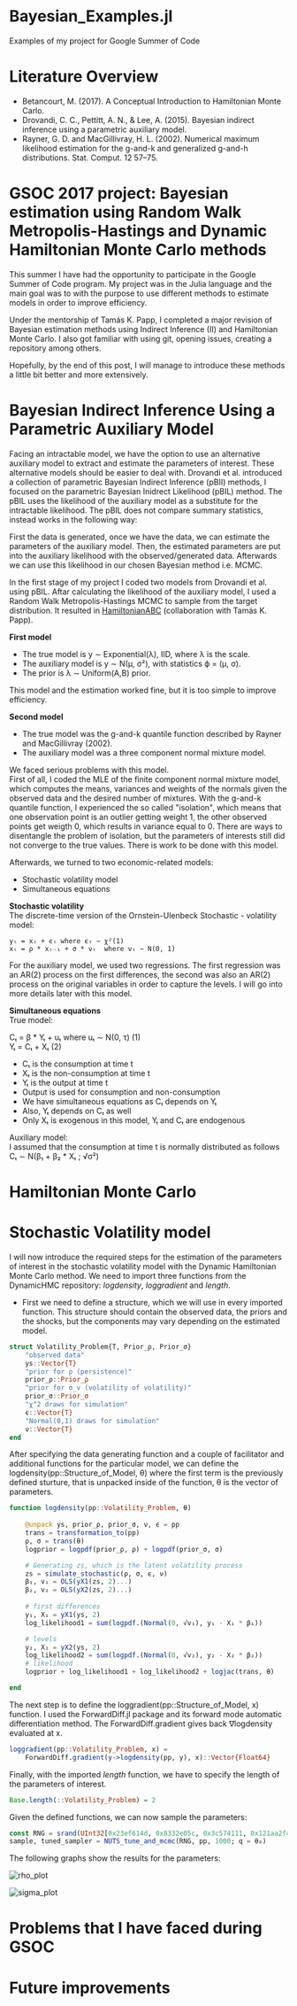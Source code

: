 # Bayesian_Examples.jl
Examples of my project for Google Summer of Code

# Literature Overview
  * Betancourt, M. (2017). A Conceptual Introduction to Hamiltonian Monte Carlo.
  * Drovandi, C. C., Pettitt, A. N., & Lee, A. (2015). Bayesian indirect inference using a parametric auxiliary model. 
  * Rayner, G. D. and MacGillivray, H. L. (2002). Numerical maximum likelihood estimation for the g-and-k and generalized g-and-h distributions. Stat. Comput. 12 57–75.

# GSOC 2017 project: Bayesian estimation using Random Walk Metropolis-Hastings and Dynamic Hamiltonian Monte Carlo methods

This summer I have had the opportunity to participate in the Google Summer of Code program. My project was in the Julia language and the main goal was to  with the purpose to use different methods to estimate models in order to improve efficiency. 

Under the mentorship of Tamás K. Papp, I completed a major revision of Bayesian estimation methods using Indirect Inference (II) and Hamiltonian Monte Carlo. I also got familiar with using git, opening issues, creating a repository among others. 

Hopefully, by the end of this post, I will manage to introduce these methods a little bit better and more extensively.

# Bayesian Indirect Inference Using a Parametric Auxiliary Model

Facing an intractable model, we have the option to use an alternative auxiliary model to extract and estimate the parameters of interest. These alternative models should be easier to deal with. Drovandi et al. introduced a collection of parametric Bayesian Indirect Inference (pBII) methods, I focused on the parametric Bayesian Inidrect Likelihood (pBIL) method. The pBIL uses the likelihood of the auxiliary model as a substitute for the intractable likelihood. The pBIL does not compare summary statistics, instead works in the following way: 

First the data is generated, once we have the data, we can estimate the parameters of the auxiliary model. Then, the estimated parameters are put into the auxiliary likelihood with the observed/generated data. Afterwards we can use this likelihood in our chosen Bayesian method i.e. MCMC. 

In the first stage of my project I coded two models from Drovandi et al. using pBIL. Aftar calculating the likelihood of the auxiliary model, I used a Random Walk Metropolis-Hastings MCMC to sample from the target distribution. It resulted in [HamiltonianABC](https://github.com/tpapp/HamiltonianABC.jl/) (collaboration with Tamás K. Papp).

**First model** 
  * The true model is y ∼ Exponential(λ), IID, where λ is the scale. 
  * The auxiliary model is y ∼ N(μ, σ²), with statistics ϕ = (μ, σ). 
  * The prior is λ ∼ Uniform(A,B) prior. 

This model and the estimation worked fine, but it is too simple to improve efficiency.

**Second model** 
  * The true model was the g-and-k quantile function described by Rayner and MacGillivray (2002). 
  * The auxiliary model was a three component normal mixture model. 

We faced serious problems with this model. \
First of all, I coded the MLE of the finite component normal mixture model, which computes the means, variances and weights of the normals given the observed data and the desired number of mixtures. 
With the g-and-k quantile function, I experienced the so called "isolation", which means that one observation point is an outlier getting weight 1, the other observed points get weigth 0, which results in variance equal to 0. There are ways to disentangle the problem of isolation, but the parameters of interests still did not converge to the true values. There is work to be done with this model.

Afterwards, we turned to two economic-related models:
* Stochastic volatility model
* Simultaneous equations

**Stochastic volatility** \
  The discrete-time version of the Ornstein-Ulenbeck Stochastic - volatility model:
  
    yₜ = xₜ + ϵₜ where ϵₜ ∼ χ²(1)
    xₜ = ρ * xₜ₋₁ + σ * νₜ  where νₜ ∼ N(0, 1)


 For the auxiliary model, we used two regressions. The first regression was an AR(2) process on the first differences, the second was also an AR(2) process on the original variables in order to capture the levels. I will go into more details later with this model. 
 
**Simultaneous equations** \
  True model:

  Cₜ = β * Yₜ + uₜ where  uₜ ∼ N(0, τ)   (1)\
  Yₜ = Cₜ + Xₜ                              (2)

  * Cₜ is the consumption at time t 
  * Xₜ is the non-consumption at time t
  * Yₜ is the output at time t 
  * Output is used for consumption and non-consumption 
  * We have simultaneous equations as Cₜ depends on Yₜ 
  * Also, Yₜ depends on Cₜ as well 
  * Only Xₜ is exogenous in this model, Yₜ and Cₜ are endogenous 

Auxiliary model: \
I assumed that the consumption at time t is normally distributed as follows \
       Cₜ ∼  N(β₁ + β₂ * Xₜ ; √σ²)

# Hamiltonian Monte Carlo 

# Stochastic Volatility model

I will now introduce the required steps for the estimation of the parameters of interest in the stochastic volatility model with the Dynamic Hamiltonian Monte Carlo method. We need to import three functions from the DynamicHMC repository: _logdensity_, _loggradient_ and _length_. 

* First we need to define a structure, which we will use in every imported function. This structure should contain the observed data, the priors and the shocks, but the components may vary depending on the estimated model. 

```julia
struct Volatility_Problem{T, Prior_ρ, Prior_σ}
    "observed data"
    ys::Vector{T}
    "prior for ρ (persistence)"
    prior_ρ::Prior_ρ
    "prior for σ_v (volatility of volatility)"
    prior_σ::Prior_σ
    "χ^2 draws for simulation"
    ϵ::Vector{T}
    "Normal(0,1) draws for simulation"
    ν::Vector{T}
end
```
After specifying the data generating function and a couple of facilitator and additional functions for the particular model, we can define the logdensity(pp::Structure\_of\_Model, θ) where the first term is the previously defined sturture, that is unpacked inside of the function, θ is the vector of parameters. 

```julia
function logdensity(pp::Volatility_Problem, θ)
    
    @unpack ys, prior_ρ, prior_σ, ν, ϵ = pp
    trans = transformation_to(pp)
    ρ, σ = trans(θ)
    logprior = logpdf(prior_ρ, ρ) + logpdf(prior_σ, σ)

    # Generating zs, which is the latent volatility process
    zs = simulate_stochastic(ρ, σ, ϵ, ν)
    β₁, v₁ = OLS(yX1(zs, 2)...)
    β₂, v₂ = OLS(yX2(zs, 2)...)
    
    # first differences
    y₁, X₁ = yX1(ys, 2)
    log_likelihood1 = sum(logpdf.(Normal(0, √v₁), y₁ - X₁ * β₁))

    # levels
    y₂, X₂ = yX2(ys, 2)
    log_likelihood2 = sum(logpdf.(Normal(0, √v₂), y₂ - X₂ * β₂))
    # likelihood
    logprior + log_likelihood1 + log_likelihood2 + logjac(trans, θ)

end
```
The next step is to define the loggradient(pp::Structure\_of\_Model, x) function. I used the ForwardDiff.jl package and its forward mode automatic differentiation method. The ForwardDiff.gradient gives back ∇logdensity evaluated at x. 

```julia
loggradient(pp::Volatility_Problem, x) =
    ForwardDiff.gradient(y->logdensity(pp, y), x)::Vector{Float64}
```
Finally, with the imported _length_ function, we have to specify the length of the parameters of interest. 
```julia
Base.length(::Volatility_Problem) = 2
```
Given the defined functions, we can now sample the parameters: 

```julia
const RNG = srand(UInt32[0x23ef614d, 0x8332e05c, 0x3c574111, 0x121aa2f4])
sample, tuned_sampler = NUTS_tune_and_mcmc(RNG, pp, 1000; q = θ₀)
```

The following graphs show the results for the parameters:

![rho_plot](https://user-images.githubusercontent.com/26724827/29598603-dd6d1ae2-8797-11e7-9837-5373c03c4ceb.png)


![sigma_plot](https://user-images.githubusercontent.com/26724827/29598635-0e84b9aa-8798-11e7-9218-bc62347407ae.png)

# Problems that I have faced during GSOC

# Future improvements

